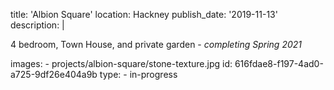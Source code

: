 title: 'Albion Square'
location: Hackney
publish_date: '2019-11-13'
description: |
  <p>4 bedroom, Town House, and private garden -<em> completing Spring 2021</em>
  </p>
images:
  - projects/albion-square/stone-texture.jpg
id: 616fdae8-f197-4ad0-a725-9df26e404a9b
type:
  - in-progress

